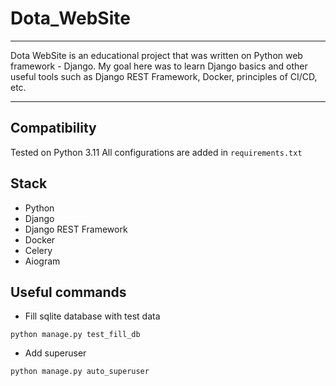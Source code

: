 # Dota_WebSite
___
Dota WebSite is an educational project that was written on Python web framework - Django. My goal here was to learn Django basics and other useful tools such as Django REST Framework, Docker, principles of CI/CD, etc.
___
## **Compatibility**
Tested on Python 3.11
All configurations are added in `requirements.txt`
## **Stack**
- Python
- Django
- Django REST Framework
- Docker
- Celery
- Aiogram
## **Useful commands**
- Fill sqlite database with test data
```shell
python manage.py test_fill_db
```
- Add superuser
```shell
python manage.py auto_superuser
```
